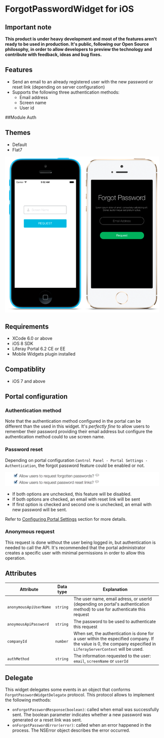 # ForgotPasswordWidget for iOS

## Important note
__This product is under heavy development and most of the features aren't ready to be used in production.
It's public, following our Open Source philosophy, in order to allow developers to preview the technology and contribute with feedback, ideas and bug fixes.__

## Features
- Send an email to an already registered user with the new password or reset link (depending on server configuration)
- Supports the following three authentication methods:
	- Email address
	- Screen name
	- User id

##Module
Auth

## Themes
- Default
- Flat7

![Forgot password widget using Default and Flat7 themes](Images/forgotpwd.png "Forgot password widget using Default and Flat7 themes")

## Requirements

- XCode 6.0 or above
- iOS 8 SDK
- Liferay Portal 6.2 CE or EE
- Mobile Widgets plugin installed

## Compatiblity

- iOS 7 and above

## Portal configuration

### Authentication method
Note that the authentication method configured in the portal can be different than the used in this widget. It's *perfectly fine* to allow users to remember their password providing their email address but configure the authentication method could to use screen name.

### Password reset
Depending on portal configuration `Control Panel - Portal Settings - Authentication`, the forgot password feature could be enabled or not.

![](Images/password-reset.png)

- If both options are unchecked, this feature will be disabled.
- If both options are checked, an email with reset link will be sent
- If first option is checked and second one is unchecked, an email with new password will be sent.

Refer to [Configuring Portal Settings](https://www.liferay.com/documentation/liferay-portal/6.2/user-guide/-/ai/portal-settings-liferay-portal-6-2-user-guide-16-en) section for more details.


### Anonymous request
This request is done without the user being logged in, but authentication is needed to call the API. It's recommended that the portal administrator creates a specific user with minimal permissions in order to allow this operation.


## Attributes

| Attribute | Data type | Explanation |
|-----------|-----------|-------------| 
|  `anonymousApiUserName` | `string` | The user name, email adress, or userId (depending on portal's authentication method) to use for authenticate this request |
|  `anoymousApiPassword` | `string` | The password to be used to authenticate this request |
|  `companyId` | `number` | When set, the authentication is done for a user within the especified company. If the value is 0, the company especified in `LiferayServerContext` will be used. |
|  `authMethod` | `string` | The information requested to the user: `email`, `screenName` or `userId` |


## Delegate

This widget delegates some events in an object that conforms `ForgotPasswordWidgetDelegate` protocol.
This protocol allows to implement the following methods:

- `onForgotPasswordResponse(boolean)`: called when email was successfully sent. The boolean parameter indicates whether a new password was generated or a reset link was sent.
- `onForgotPasswordError(error)`: called when an error happened in the process. The NSError object describes the error occurred.



    
    
